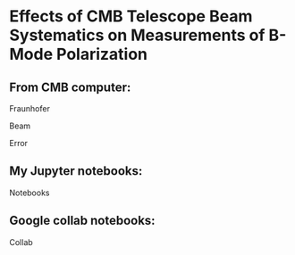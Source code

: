 # Effects of CMB Telescope Beam Systematics on Measurements of B-Mode Polarization

## From CMB computer:

Fraunhofer

Beam

Error

## My Jupyter notebooks:

Notebooks

## Google collab notebooks:

Collab
